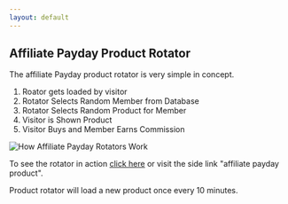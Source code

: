 ```yaml
---
layout: default
---
```

## Affiliate Payday Product Rotator

The affiliate Payday product rotator is very simple in concept.

1. Roator gets loaded by visitor
2. Rotator Selects Random Member from Database
3. Rotator Selects Random Product for Member
4. Visitor is Shown Product
5. Visitor Buys and Member Earns Commission

![How Affiliate Payday Rotators Work](https://scontent-den4-1.xx.fbcdn.net/v/t1.0-9/87033797_105452724386385_4136299358565957632_o.png?_nc_cat=105&_nc_sid=a61e81&_nc_ohc=l95lll_PdiAAX_eS3ie&_nc_ht=scontent-den4-1.xx&oh=35ac9a6bc8d9359d62a22634446bc442&oe=5EFD5A39)

To see the rotator in action [click here](https://afpayday.com/payday/1/) or visit the side link "affiliate payday product".

Product rotator will load a new product once every 10 minutes. 
